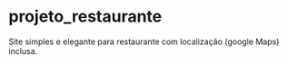 # projeto_restaurante
Site simples e elegante para restaurante com localização (google Maps) inclusa.
